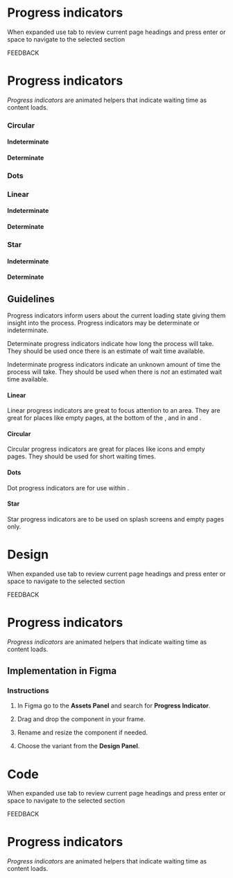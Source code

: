 # Progress indicators

When expanded use tab to review current page headings and press enter or space to navigate to the selected section

FEEDBACK

# Progress indicators

_Progress indicators_ are animated helpers that indicate waiting time as content loads.

### Circular

#### Indeterminate

#### Determinate

### Dots

### Linear

#### Indeterminate

#### Determinate

### Star

#### Indeterminate

#### Determinate

## Guidelines

Progress indicators inform users about the current loading state giving them insight into the process. Progress indicators may be determinate or indeterminate.

Determinate progress indicators indicate how long the process will take. They should be used once there is an estimate of wait time available.

Indeterminate progress indicators indicate an unknown amount of time the process will take. They should be used when there is _not_ an estimated wait time available.

#### Linear

Linear progress indicators are great to focus attention to an area. They are great for places like empty pages, at the bottom of the , and in  and .

#### Circular

Circular progress indicators are great for places like icons and empty pages. They should be used for short waiting times.

#### Dots

Dot progress indicators are for use within .

#### Star

Star progress indicators are to be used on splash screens and empty pages only.



# Design

When expanded use tab to review current page headings and press enter or space to navigate to the selected section

FEEDBACK

# Progress indicators

_Progress indicators_ are animated helpers that indicate waiting time as content loads.

## Implementation in Figma

### Instructions

1.  In Figma go to the **Assets Panel** and search for **Progress Indicator**.
    
2.  Drag and drop the component in your frame.
    
3.  Rename and resize the component if needed.
    
4.  Choose the variant from the **Design Panel**.



# Code

When expanded use tab to review current page headings and press enter or space to navigate to the selected section

FEEDBACK

# Progress indicators

_Progress indicators_ are animated helpers that indicate waiting time as content loads.